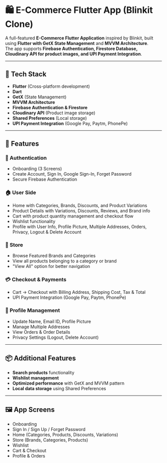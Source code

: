 # 🛍️ E-Commerce Flutter App (Blinkit Clone)

A full-featured **E-Commerce Flutter Application** inspired by Blinkit, built using **Flutter with GetX State Management** and **MVVM Architecture**.  
The app supports **Firebase Authentication, Firestore Database, Cloudinary API for product images, and UPI Payment Integration**.

---

## 🚀 Tech Stack
- **Flutter** (Cross-platform development)
- **Dart**
- **GetX** (State Management)
- **MVVM Architecture**
- **Firebase Authentication & Firestore**
- **Cloudinary API** (Product image storage)
- **Shared Preferences** (Local storage)
- **UPI Payment Integration** (Google Pay, Paytm, PhonePe)

---

## 📱 Features

### 🔑 Authentication
- Onboarding (3 Screens)  
- Create Account, Sign In, Google Sign-In, Forget Password  
- Secure Firebase Authentication  

### 🏠 User Side
- Home with Categories, Brands, Discounts, and Product Variations  
- Product Details with Variations, Discounts, Reviews, and Brand info  
- Cart with product quantity management and checkout flow  
- Wishlist functionality  
- Profile with User Info, Profile Picture, Multiple Addresses, Orders, Privacy, Logout & Delete Account  

### 🛒 Store
- Browse Featured Brands and Categories  
- View all products belonging to a category or brand  
- "View All" option for better navigation  

### 💳 Checkout & Payments
- Cart → Checkout with Billing Address, Shipping Cost, Tax & Total  
- UPI Payment Integration (Google Pay, Paytm, PhonePe)  

### 👤 Profile Management
- Update Name, Email ID, Profile Picture  
- Manage Multiple Addresses  
- View Orders & Order Details  
- Privacy Settings (Logout, Delete Account)  

---

## 📦 Additional Features
- **Search products** functionality  
- **Wishlist management**  
- **Optimized performance** with GetX and MVVM pattern  
- **Local data storage** using Shared Preferences  

---

## 🖼️ App Screens
- Onboarding  
- Sign In / Sign Up / Forget Password  
- Home (Categories, Products, Discounts, Variations)  
- Store (Brands, Categories, Products)  
- Wishlist  
- Cart & Checkout  
- Profile & Orders  
